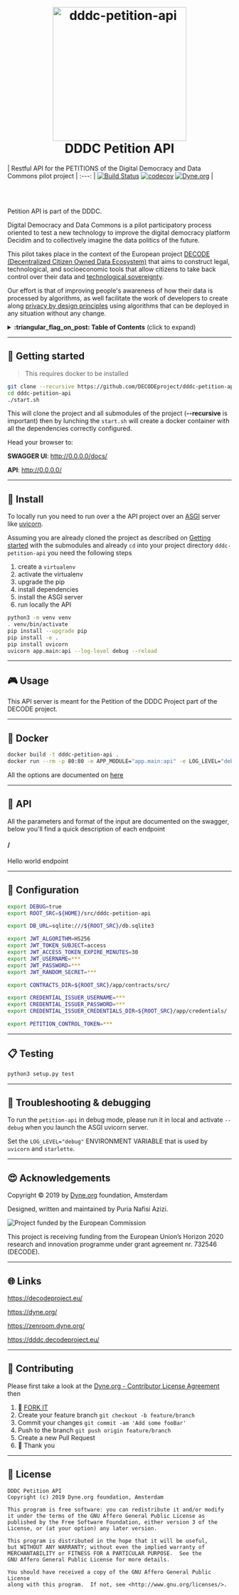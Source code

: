 <h1 align="center">
  <br>
        <a href="https://decodeproject.eu/">
                <img src="https://decodeproject.eu/sites/all/themes/marmelo_base/img/logo.svg" width="300" alt="dddc-petition-api">
        </a>
  <br>
  DDDC Petition API
  <br>
</h1>


| Restful API for the PETITIONS of the Digital Democracy and Data Commons pilot project |
:---:
| [![Build Status](https://travis-ci.com/DECODEproject/dddc-petition-api.svg?branch=master)](https://travis-ci.com/DECODEproject/dddc-petition-api) [![codecov](https://codecov.io/gh/DECODEproject/dddc-petition-api/branch/master/graph/badge.svg)](https://codecov.io/gh/DECODEproject/dddc-petition-api) [![Dyne.org](https://img.shields.io/badge/%3C%2F%3E%20with%20%E2%9D%A4%20by-Dyne.org-blue.svg)](https://dyne.org) |

<br><br>

Petition API is part of the DDDC.

Digital Democracy and Data Commons is a pilot participatory process oriented to test a new technology to improve the 
digital democracy platform Decidim and to collectively imagine the data politics of the future.

This pilot takes place in the context of the European project 
[DECODE (Decentralized Citizen Owned Data Ecosystem)](https://decodeproject.eu) that aims to construct legal, 
technological, and socioeconomic tools that allow citizens to take back control over their data and 
[technological sovereignty](https://www.youtube.com/watch?v=RvBRbwBm_nQ).
 
Our effort is that of improving people's awareness of how their data is processed by algorithms, as well facilitate the
work of developers to create along
[privacy by design principles](https://decodeproject.eu/publications/privacy-design-strategies-decode-architecture) 
using algorithms that can be deployed in any situation without any change.


<details>
 <summary><strong>:triangular_flag_on_post: Table of Contents</strong> (click to expand)</summary>

* [Getting started](#rocket_getting-started)
* [Install](#floppy_disk-install)
* [Usage](#video_game-usage)
* [Docker](#whale-docker)
* [API](#honeybee-api)
* [Configuration](#wrench-configuration)
* [Testing](#clipboard-testing)
* [Troubleshooting & debugging](#bug-troubleshooting--debugging)
* [Acknowledgements](#heart_eyes-acknowledgements)
* [Links](#globe_with_meridians-links)
* [Contributing](#busts_in_silhouette-contributing)
* [License](#briefcase-license)
</details>

***
## :rocket: Getting started

> This requires docker to be installed


```bash
git clone --recursive https://github.com/DECODEproject/dddc-petition-api.git
cd dddc-petition-api
./start.sh
```

This will clone the project and all submodules of the project (**--recursive** is important)
then by lunching the `start.sh` will create a docker container with all the dependencies correctly
configured.

Head your browser to:

**SWAGGER UI**: http://0.0.0.0/docs/

**API**: http://0.0.0.0/ 

***
## :floppy_disk: Install

To locally run you need to run over a the API project over an [ASGI](https://asgi.readthedocs.io/en/latest/) server 
like [uvicorn](https://www.uvicorn.org/).

Assuming you are already cloned the project as described on [Getting started](#rocket_getting-started) with the 
submodules and already `cd` into your project directory `dddc-petition-api` you need the following steps

1. create a `virtualenv`
1. activate the virtualenv
1. upgrade the pip
1. install dependencies
1. install the ASGI server
1. run locally the API

```bash
python3 -m venv venv
. venv/bin/activate
pip install --upgrade pip
pip install -e .
pip install uvicorn
uvicorn app.main:api --log-level debug --reload
```


***
## :video_game: Usage

This API server is meant for the Petition of the DDDC Project part of the DECODE project.

***
## :whale: Docker

```bash
docker build -t dddc-petition-api .
docker run --rm -p 80:80 -e APP_MODULE="app.main:api" -e LOG_LEVEL="debug" -it dddc-petition-api
```

All the options are documented on [here](https://github.com/tiangolo/uvicorn-gunicorn-fastapi-docker#advanced-usage)

***
## :honeybee: API

All the parameters and format of the input are documented on the swagger, below you'll find a quick description of each
endpoint 


#### /
Hello world endpoint

***
## :wrench: Configuration

```bash
export DEBUG=true
export ROOT_SRC=${HOME}/src/dddc-petition-api

export DB_URL=sqlite:///${ROOT_SRC}/db.sqlite3

export JWT_ALGORITHM=HS256
export JWT_TOKEN_SUBJECT=access
export JWT_ACCESS_TOKEN_EXPIRE_MINUTES=30
export JWT_USERNAME=***
export JWT_PASSWORD=***
export JWT_RANDOM_SECRET=***

export CONTRACTS_DIR=${ROOT_SRC}/app/contracts/src/

export CREDENTIAL_ISSUER_USERNAME=***
export CREDENTIAL_ISSUER_PASSWORD=***
export CREDENTIAL_ISSUER_CREDENTIALS_DIR=${ROOT_SRC}/app/credentials/

export PETITION_CONTROL_TOKEN=***
```

***
## :clipboard: Testing

```bash
python3 setup.py test
```

***
## :bug: Troubleshooting & debugging

To run the `petition-api` in debug mode, please run it in local and activate `--debug` when you launch the ASGI
uvicorn server. 

Set the `LOG_LEVEL="debug"` ENVIRONMENT VARIABLE that is used by `uvicorn` and `starlette`.


***
## :heart_eyes: Acknowledgements

Copyright :copyright: 2019 by [Dyne.org](https://www.dyne.org) foundation, Amsterdam

Designed, written and maintained by Puria Nafisi Azizi.

<img src="https://zenroom.dyne.org/img/ec_logo.png" class="pic" alt="Project funded by the European Commission">

This project is receiving funding from the European Union’s Horizon 2020 research and innovation programme under grant 
agreement nr. 732546 (DECODE).


***
## :globe_with_meridians: Links

https://decodeproject.eu/

https://dyne.org/

https://zenroom.dyne.org/

https://dddc.decodeproject.eu/


***
## :busts_in_silhouette: Contributing

Please first take a look at the [Dyne.org - Contributor License Agreement](CONTRIBUTING.md) then

1.  :twisted_rightwards_arrows: [FORK IT](https://github.com/puria/README/fork)
2.  Create your feature branch `git checkout -b feature/branch`
3.  Commit your changes `git commit -am 'Add some fooBar'`
4.  Push to the branch `git push origin feature/branch`
5.  Create a new Pull Request
6.  :pray: Thank you


***
## :briefcase: License

	DDDC Petition API
    Copyright (c) 2019 Dyne.org foundation, Amsterdam

	This program is free software: you can redistribute it and/or modify
	it under the terms of the GNU Affero General Public License as
	published by the Free Software Foundation, either version 3 of the
	License, or (at your option) any later version.

	This program is distributed in the hope that it will be useful,
	but WITHOUT ANY WARRANTY; without even the implied warranty of
	MERCHANTABILITY or FITNESS FOR A PARTICULAR PURPOSE.  See the
	GNU Affero General Public License for more details.

	You should have received a copy of the GNU Affero General Public License
	along with this program.  If not, see <http://www.gnu.org/licenses/>.

